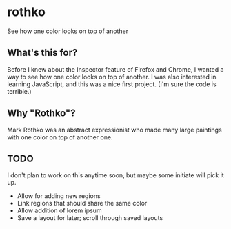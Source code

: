 # rothko
See how one color looks on top of another

## What's this for?
Before I knew about the Inspector feature of Firefox and Chrome, I wanted a way to see how one color looks on top of another.
I was also interested in learning JavaScript, and this was a nice first project.
(I'm sure the code is terrible.)

## Why "Rothko"?
Mark Rothko was an abstract expressionist who made many large paintings with one color on top of another one.

## TODO
I don't plan to work on this anytime soon, but maybe some initiate will pick it up.
* Allow for adding new regions
* Link regions that should share the same color
* Allow addition of lorem ipsum
* Save a layout for later; scroll through saved layouts
